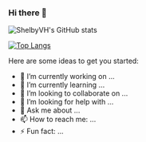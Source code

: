 ### Hi there 👋

![ShelbyVH's GitHub stats](https://github-readme-stats-shelbyvh.vercel.app/api?username=ShelbyVH&show_icons=true&theme=transparent)

[![Top Langs](https://github-readme-stats-shelbyvh.vercel.app/api/top-langs/?username=ShelbyVH&langs_count=10)](https://github-readme-stats-shelbyvh.vercel.app)

<!--
**ShelbyVH/ShelbyVH** is a ✨ _special_ ✨ repository because its `README.md` (this file) appears on your GitHub profile.
-->

Here are some ideas to get you started:

- 🔭 I’m currently working on ...
- 🌱 I’m currently learning ...
- 👯 I’m looking to collaborate on ...
- 🤔 I’m looking for help with ...
- 💬 Ask me about ...
- 📫 How to reach me: ...
- ⚡ Fun fact: ...
